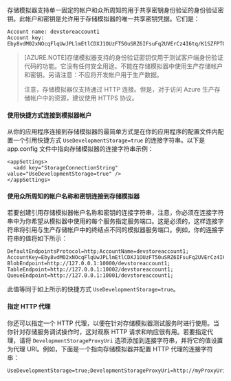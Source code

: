 存储模拟器支持单一固定的帐户和众所周知的用于共享密钥身份验证的身份验证密钥。此帐户和密钥是允许用于存储模拟器的唯一共享密钥凭据。它们是：

    Account name: devstoreaccount1
    Account key: Eby8vdM02xNOcqFlqUwJPLlmEtlCDXJ1OUzFT50uSRZ6IFsuFq2UVErCz4I6tq/K1SZFPTOtr/KBHBeksoGMGw==
    
> [AZURE.NOTE]存储模拟器支持的身份验证密钥仅用于测试客户端身份验证代码的功能。它没有任何安全用途。不能在存储模拟器中使用生产存储帐户和密钥。另请注意：不应将开发帐户用于生产数据。
>
> 注意，存储模拟器仅支持通过 HTTP 连接。但是，对于访问 Azure 生产存储帐户中的资源，建议使用 HTTPS 协议。
 
#### 使用快捷方式连接到模拟器帐户

从你的应用程序连接到存储模拟器的最简单方式是在你的应用程序的配置文件内配置一个引用快捷方式 `UseDevelopmentStorage=true` 的连接字符串。以下是 app.config 文件中指向存储模拟器的连接字符串示例：

    <appSettings>
      <add key="StorageConnectionString" value="UseDevelopmentStorage=true" />
    </appSettings>

#### 使用众所周知的帐户名称和密钥连接到存储模拟器

若要创建引用存储模拟器帐户名称和密钥的连接字符串，注意，你必须在连接字符串中为你希望从模拟器中使用的每个服务指定服务端口。这是必须的，这样连接字符串将引用与生产存储帐户中的终结点不同的模拟器服务端口。例如，你的连接字符串的值将如下所示：

	DefaultEndpointsProtocol=http;AccountName=devstoreaccount1;
	AccountKey=Eby8vdM02xNOcqFlqUwJPLlmEtlCDXJ1OUzFT50uSRZ6IFsuFq2UVErCz4I6tq/K1SZFPTOtr/KBHBeksoGMGw==;
    BlobEndpoint=http://127.0.0.1:10000/devstoreaccount1;
    TableEndpoint=http://127.0.0.1:10002/devstoreaccount1;
    QueueEndpoint=http://127.0.0.1:10001/devstoreaccount1; 

此值等同于如上所示的快捷方式 `UseDevelopmentStorage=true`。

#### 指定 HTTP 代理

你还可以指定一个 HTTP 代理，以便在针对存储模拟器测试服务时进行使用。当你针对存储服务调试操作时，这对观察 HTTP 请求和响应很有用。若要指定代理，请将 `DevelopmentStorageProxyUri` 选项添加到连接字符串，并将它的值设置为代理 URI。例如，下面是一个指向存储模拟器并配置 HTTP 代理的连接字符串：

    UseDevelopmentStorage=true;DevelopmentStorageProxyUri=http://myProxyUri

<!---HONumber=70-->